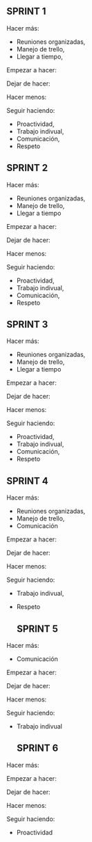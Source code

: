 ## **SPRINT 1**

Hacer más:  
- Reuniones organizadas,  
- Manejo de trello,
- Llegar a tiempo,

Empezar a hacer:  

Dejar de hacer:  

Hacer menos:  

Seguir haciendo:  
- Proactividad,
- Trabajo indivual,
- Comunicación,
- Respeto
  
## **SPRINT 2**

Hacer más:  
- Reuniones organizadas,
- Manejo de trello,
- Llegar a tiempo
  
Empezar a hacer:  

Dejar de hacer:  

Hacer menos:  

Seguir haciendo:  
- Proactividad,
- Trabajo indivual,
- Comunicación,
- Respeto

## **SPRINT 3**

Hacer más:  
- Reuniones organizadas,
- Manejo de trello,
- Llegar a tiempo
  
Empezar a hacer:  

Dejar de hacer:  

Hacer menos:  

Seguir haciendo:  

- Proactividad,
- Trabajo indivual,
- Comunicación,
- Respeto

## **SPRINT 4**  

Hacer más:  
- Reuniones organizadas,
- Manejo de trello,
- Comunicación
  
Empezar a hacer:  

Dejar de hacer:  

Hacer menos:  

Seguir haciendo:  

- Trabajo indivual,
- Respeto

  ## **SPRINT 5**  

Hacer más:  
- Comunicación
  
Empezar a hacer:  

Dejar de hacer:  

Hacer menos:  

Seguir haciendo:  

- Trabajo indivual

  ## **SPRINT 6**  

Hacer más: 
  
Empezar a hacer:  

Dejar de hacer:  

Hacer menos:  

Seguir haciendo:  

- Proactividad
